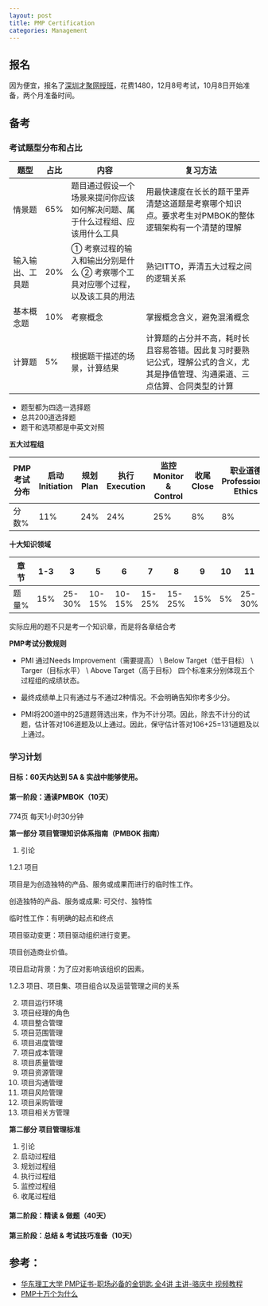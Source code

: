 ```yaml
---
layout: post
title: PMP Certification
categories: Management
---
```


## 报名

因为便宜，报名了[深圳才聚网授班](http://www.chinacaiju.org/)，花费1480，12月8号考试，10月8日开始准备，两个月准备时间。

## 备考

### 考试题型分布和占比

| 题型 | 占比 | 内容 | 复习方法 |
| --- | ---- | --- | ------- |
| 情景题 | 65% | 题目通过假设一个场景来提问你应该如何解决问题、属于什么过程组、应该用什么工具 | 用最快速度在长长的题干里弄清楚这道题是考察哪个知识点。要求考生对PMBOK的整体逻辑架构有一个清楚的理解 |
| 输入输出、工具题 | 20% | ① 考察过程的输入和输出分别是什么 ② 考察哪个工具对应哪个过程，以及该工具的用法 | 熟记ITTO，弄清五大过程之间的逻辑关系 |
| 基本概念题 | 10% | 考察概念 | 掌握概念含义，避免混淆概念 |
| 计算题 | 5% | 根据题干描述的场景，计算结果 | 计算题的占分并不高，耗时长且容易答错。因此复习时要熟记公式，理解公式的含义，尤其是挣值管理、沟通渠道、三点估算、合同类型的计算 |

- 题型都为四选一选择题
- 总共200道选择题
- 题干和选项都是中英文对照

**五大过程组**

| PMP考试分布 | 启动 Initiation | 规划 Plan | 执行 Execution | 监控 Monitor & Control | 收尾 Close | 职业道德 Professional Ethics |
| ---- | ----| ---- |----| ----|---|-----|
| 分数% | 11% | 24% | 24% | 25% | 8% | 8% |

**十大知识领域**

| 章节 | 1-3 | 3 | 5 | 6 | 7 | 8 | 9 | 10 | 11 | 12 | 13 |
| ---- | ---| - |--| --|---|---|----|----|----|----|----|
| 题量% | 15% | 25-30%| 10-15%|10-15%|15-25%|15-25%|15%|5%|25-30%|15%|10%|

实际应用的题不只是考一个知识章，而是将各章结合考

**PMP考试分数规则**

- PMI 通过Needs Improvement（需要提高） \ Below Target（低于目标） \ Targer（目标水平） \ Above Target（高于目标） 四个标准来分别体现五个过程组的成绩状态。
- 最终成绩单上只有通过与不通过2种情况。不会明确告知你考多少分。

- PMI将200道中的25道题筛选出来，作为不计分项。因此，除去不计分的试题，估计答对106道题及以上通过。因此，保守估计答对106+25=131道题及以上通过。

### 学习计划

#### 目标：60天内达到 5A & 实战中能够使用。

#### 第一阶段：通读PMBOK（10天）

774页
每天1小时30分钟

**第一部分 项目管理知识体系指南（PMBOK 指南）**

1. 引论

1.2.1 项目

项目是为创造独特的产品、服务或成果而进行的临时性工作。

创造独特的产品、服务或成果: 可交付、独特性

临时性工作：有明确的起点和终点

项目驱动变更：项目驱动组织进行变更。

项目创造商业价值。

项目启动背景：为了应对影响该组织的因素。

1.2.3 项目、项目集、项目组合以及运营管理之间的关系



2. 项目运行环境
3. 项目经理的角色
4. 项目整合管理
5. 项目范围管理
6. 项目进度管理
7. 项目成本管理
8. 项目质量管理
9. 项目资源管理
10. 项目沟通管理
11. 项目风险管理
12. 项目采购管理
13. 项目相关方管理

**第二部分 项目管理标准**

1. 引论
2. 启动过程组
3. 规划过程组
4. 执行过程组
5. 监控过程组
6. 收尾过程组


#### 第二阶段：精读 & 做题（40天）

#### 第三阶段：总结 & 考试技巧准备（10天）

## 参考：

- [华东理工大学 PMP证书-职场必备的金钥匙 全4讲 主讲-骆庆中 视频教程](https://www.bilibili.com/video/av23427896?from=search&seid=11529796795566166081)
- [PMP十万个为什么](http://www.pmptuan.com/faq/2002.html)